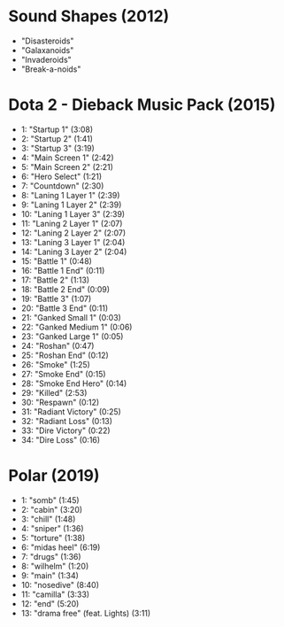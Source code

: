 # Sound Shapes (2012)

- "Disasteroids"
- "Galaxanoids"
- "Invaderoids"
- "Break-a-noids"

# Dota 2 - Dieback Music Pack (2015)

- 1: "Startup 1" (3:08)
- 2: "Startup 2" (1:41)
- 3: "Startup 3" (3:19)
- 4: "Main Screen 1" (2:42)
- 5: "Main Screen 2" (2:21)
- 6: "Hero Select" (1:21)
- 7: "Countdown" (2:30)
- 8: "Laning 1 Layer 1" (2:39)
- 9: "Laning 1 Layer 2" (2:39)
- 10: "Laning 1 Layer 3" (2:39)
- 11: "Laning 2 Layer 1" (2:07)
- 12: "Laning 2 Layer 2" (2:07)
- 13: "Laning 3 Layer 1" (2:04)
- 14: "Laning 3 Layer 2" (2:04)
- 15: "Battle 1" (0:48)
- 16: "Battle 1 End" (0:11)
- 17: "Battle 2" (1:13)
- 18: "Battle 2 End" (0:09)
- 19: "Battle 3" (1:07)
- 20: "Battle 3 End" (0:11)
- 21: "Ganked Small 1" (0:03)
- 22: "Ganked Medium 1" (0:06)
- 23: "Ganked Large 1" (0:05)
- 24: "Roshan" (0:47)
- 25: "Roshan End" (0:12)
- 26: "Smoke" (1:25)
- 27: "Smoke End" (0:15)
- 28: "Smoke End Hero" (0:14)
- 29: "Killed" (2:53)
- 30: "Respawn" (0:12)
- 31: "Radiant Victory" (0:25)
- 32: "Radiant Loss" (0:13)
- 33: "Dire Victory" (0:22)
- 34: "Dire Loss" (0:16)

# Polar (2019)

- 1: "somb" (1:45)
- 2: "cabin" (3:20)
- 3: "chill" (1:48)
- 4: "sniper" (1:36)
- 5: "torture" (1:38)
- 6: "midas heel" (6:19)
- 7: "drugs" (1:36)
- 8: "wilhelm" (1:20)
- 9: "main" (1:34)
- 10: "nosedive" (8:40)
- 11: "camilla" (3:33)
- 12: "end" (5:20)
- 13: "drama free" (feat. Lights) (3:11)
